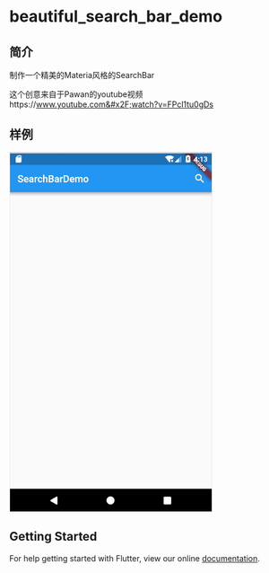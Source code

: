 # beautiful_search_bar_demo
## 简介
制作一个精美的Materia风格的SearchBar

这个创意来自于Pawan的youtube视频
https:&#x2F;&#x2F;www.youtube.com&#x2F;watch?v=FPcl1tu0gDs
## 样例
![](../../../image/search_bar.png)
## Getting Started

For help getting started with Flutter, view our online
[documentation](https://flutter.io/).
